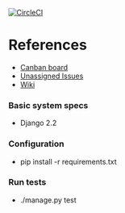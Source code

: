 [![CircleCI](https://circleci.com/gh/bestchanges/studyworthy.svg?style=svg)](https://circleci.com/gh/bestchanges/studyworthy)

# References

* [Canban board](https://github.com/bestchanges/studyworthy/projects/1)
* [Unassigned Issues](https://github.com/bestchanges/studyworthy/issues?q=is%3Aopen+is%3Aissue+no%3Aassignee)
* [Wiki](https://github.com/bestchanges/studyworthy/wiki)

### Basic system specs
* Django 2.2

### Configuration
* pip install -r requirements.txt

### Run tests
* ./manage.py test
